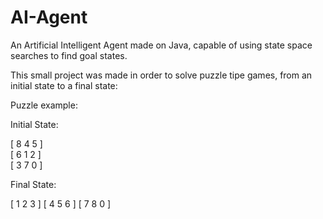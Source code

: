 # AI-Agent
An Artificial Intelligent Agent made on Java, capable of using state space searches to find goal states.

This small project was made in order to solve puzzle tipe games, from an initial state to a final state:

Puzzle example:

Initial State:

[ 8 4 5 ]            
[ 6 1 2 ]         
[ 3 7 0 ]            
  
Final State:

[ 1 2 3 ] 
[ 4 5 6 ] 
[ 7 8 0 ] 
  
  

